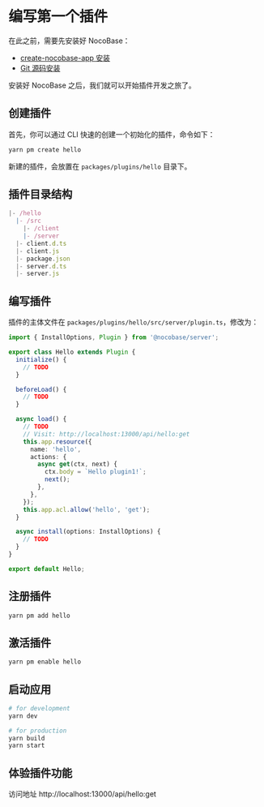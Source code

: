 # 编写第一个插件

在此之前，需要先安装好 NocoBase：

- [create-nocobase-app 安装](/getting-started/installation/create-nocobase-app)
- [Git 源码安装](/getting-started/installation/git-clone)

安装好 NocoBase 之后，我们就可以开始插件开发之旅了。

## 创建插件

首先，你可以通过 CLI 快速的创建一个初始化的插件，命令如下：

```bash
yarn pm create hello
```

新建的插件，会放置在 `packages/plugins/hello` 目录下。

## 插件目录结构

```ts
|- /hello
  |- /src
    |- /client
    |- /server
  |- client.d.ts
  |- client.js
  |- package.json
  |- server.d.ts
  |- server.js
```

## 编写插件

插件的主体文件在 `packages/plugins/hello/src/server/plugin.ts`，修改为：

```ts
import { InstallOptions, Plugin } from '@nocobase/server';

export class Hello extends Plugin {
  initialize() {
    // TODO
  }

  beforeLoad() {
    // TODO
  }

  async load() {
    // TODO
    // Visit: http://localhost:13000/api/hello:get
    this.app.resource({
      name: 'hello',
      actions: {
        async get(ctx, next) {
          ctx.body = `Hello plugin1!`;
          next();
        },
      },
    });
    this.app.acl.allow('hello', 'get');
  }

  async install(options: InstallOptions) {
    // TODO
  }
}

export default Hello;
```

## 注册插件

```bash
yarn pm add hello
```

## 激活插件

```bash
yarn pm enable hello
```

## 启动应用

```bash
# for development
yarn dev

# for production
yarn build
yarn start
```

## 体验插件功能

访问地址 http://localhost:13000/api/hello:get
